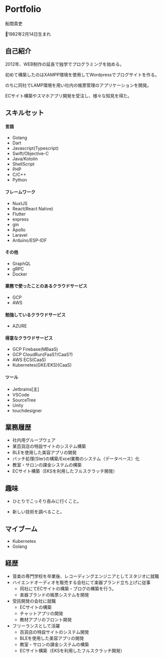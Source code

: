 # Portfolio

船間貴吏

🎂1982年2月14日生まれ



## 自己紹介

2012年、WEB制作の延長で独学でプログラミングを始める。

初めて構築したのはXAMPP環境を使用してWordpressでブログサイトを作る。

のちに同社でLAMP環境を用い社内の帳票管理のアプリケーションを開発。

ECサイト構築やスマホアプリ開発を受注し、様々な知見を得た。



## スキルセット

#### 言語

* Golang
* Dart
* Javascript(Typescript)
* Swift/Objective-C
* Java/Kotolin
* ShellScript
* PHP
* C/C++
* Python

#### フレームワーク

* NuxtJS
* React(React Native)
* Flutter
* express
* gin
* Apollo
* Laravel
* Arduino/ESP-IDF

#### その他

* GraphQL
* gRPC
* Docker

#### 業務で使ったことのあるクラウドサービス

* GCP
* AWS

#### 勉強しているクラウドサービス

* AZURE

#### 得意なクラウドサービス

* GCP Firebase(MBaaS)
* GCP CloudRun(FaaS?/CaaS?)
* AWS ECS(CaaS)
* Kubernetes(GKE/EKS)(CaaS)

#### ツール

* Jetbrains[主]
* VSCode
* SourceTree
* Unity
* touchdesigner



## 業務履歴

* 社内用グループウェア
* 某百貨店の特設サイトのシステム構築
* BLEを使用した美容アプリの開発
* バッチ処理(SIer)の構築/Excel業務のシステム（データベース）化
* 教室・サロンの課金システムの構築
* ECサイト構築（EKSを利用したフルスクラッチ開発）



## 趣味

* ひとりでこっそり呑みに行くこと。

* 新しい技術を調べること。



## マイブーム

* Kubernetes
* Golang



## 経歴

* 音楽の専門学校を卒業後、レコーディングエンジニアとしてスタジオに就職
* ハイエンドオーディオを販売する会社にて楽器ブランド立ち上げに従事
  * 同社にてECサイトの構築・ブログの構築を行う。
  * 楽器ブランドの帳票システムを開発
* 受託開発の会社に就職
  * ECサイトの構築
  * チャットアプリの開発
  * 教材アプリのフロント開発
* フリーランスとして活躍
  * 百貨店の特設サイトのシステム開発
  * BLEを使用した美容アプリの開発
  * 教室・サロンの課金システムの構築
  * ECサイト構築（EKSを利用したフルスクラッチ開発）